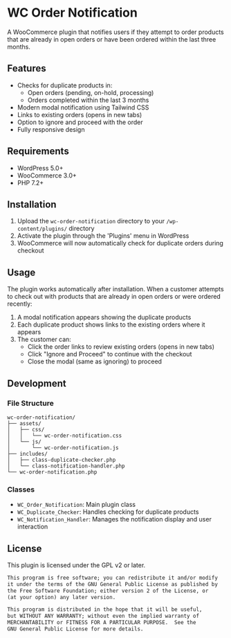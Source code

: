 # WC Order Notification

A WooCommerce plugin that notifies users if they attempt to order products that are already in open orders or have been ordered within the last three months.

## Features

- Checks for duplicate products in:
  - Open orders (pending, on-hold, processing)
  - Orders completed within the last 3 months
- Modern modal notification using Tailwind CSS
- Links to existing orders (opens in new tabs)
- Option to ignore and proceed with the order
- Fully responsive design

## Requirements

- WordPress 5.0+
- WooCommerce 3.0+
- PHP 7.2+

## Installation

1. Upload the `wc-order-notification` directory to your `/wp-content/plugins/` directory
2. Activate the plugin through the 'Plugins' menu in WordPress
3. WooCommerce will now automatically check for duplicate orders during checkout

## Usage

The plugin works automatically after installation. When a customer attempts to check out with products that are already in open orders or were ordered recently:

1. A modal notification appears showing the duplicate products
2. Each duplicate product shows links to the existing orders where it appears
3. The customer can:
   - Click the order links to review existing orders (opens in new tabs)
   - Click "Ignore and Proceed" to continue with the checkout
   - Close the modal (same as ignoring) to proceed

## Development

### File Structure

```
wc-order-notification/
├── assets/
│   ├── css/
│   │   └── wc-order-notification.css
│   └── js/
│       └── wc-order-notification.js
├── includes/
│   ├── class-duplicate-checker.php
│   └── class-notification-handler.php
└── wc-order-notification.php
```

### Classes

- `WC_Order_Notification`: Main plugin class
- `WC_Duplicate_Checker`: Handles checking for duplicate products
- `WC_Notification_Handler`: Manages the notification display and user interaction

## License

This plugin is licensed under the GPL v2 or later.

```txt
This program is free software; you can redistribute it and/or modify
it under the terms of the GNU General Public License as published by
the Free Software Foundation; either version 2 of the License, or
(at your option) any later version.

This program is distributed in the hope that it will be useful,
but WITHOUT ANY WARRANTY; without even the implied warranty of
MERCHANTABILITY or FITNESS FOR A PARTICULAR PURPOSE.  See the
GNU General Public License for more details.
